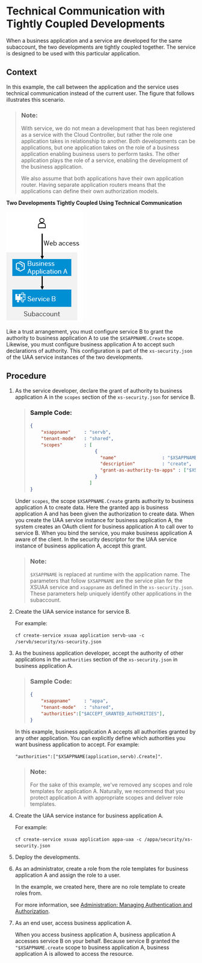 <!-- loio92d82380f45a45c4b157f92a61307da1 -->

# Technical Communication with Tightly Coupled Developments

When a business application and a service are developed for the same subaccount, the two developments are tightly coupled together. The service is designed to be used with this particular application.



<a name="loio92d82380f45a45c4b157f92a61307da1__context_gjb_5nb_4fb"/>

## Context

In this example, the call between the application and the service uses technical communication instead of the current user. The figure that follows illustrates this scenario.

> ### Note:  
> With service, we do not mean a development that has been registered as a service with the Cloud Controller, but rather the role one application takes in relationship to another. Both developments can be applications, but one application takes on the role of a business application enabling business users to perform tasks. The other application plays the role of a service, enabling the development of the business application.
> 
> We also assume that both applications have their own application router. Having separate application routers means that the applications can define their own authorization models.

  
  
**Two Developments Tightly Coupled Using Technical Communication**

![](images/app_plan_technical_user_pptx_1ded4e5.png "Two Developments Tightly Coupled Using Technical Communication")

Like a trust arrangement, you must configure service B to grant the authority to business application A to use the `$XSAPPNAME.Create` scope. Likewise, you must configure business application A to accept such declarations of authority. This configuration is part of the `xs-security.json` of the UAA service instances of the two developments.



<a name="loio92d82380f45a45c4b157f92a61307da1__steps_p4k_vnb_4fb"/>

## Procedure

1.  As the service developer, declare the grant of authority to business application A in the `scopes` section of the `xs-security.json` for service B.

    > ### Sample Code:  
    > ```json
    > {
    >     "xsappname"     : "servb",
    >     "tenant-mode"   : "shared",
    >     "scopes"        : [
    >                         {
    >                           "name"                 : "$XSAPPNAME.Create",
    >                           "description"          : "create",
    >                           "grant-as-authority-to-apps" : ["$XSAPPNAME(application,appa)"]
    >                         }
    >                       ]
    > }
    > ```

    Under `scopes`, the scope `$XSAPPNAME.Create` grants authority to business application A to create data. Here the granted app is business application A and has been given the authorization to create data. When you create the UAA service instance for business application A, the system creates an OAuth client for business application A to call over to service B. When you bind the service, you make business application A aware of the client. In the security descriptor for the UAA service instance of business application A, accept this grant.

    > ### Note:  
    > `$XSAPPNAME` is replaced at runtime with the application name. The parameters that follow `$XSAPPNAME` are the service plan for the XSUAA service and `xsappname` as defined in the `xs-security.json`. These parameters help uniquely identify other applications in the subaccount.

2.  Create the UAA service instance for service B.

    For example:

    `cf create-service xsuaa application servb-uaa -c /servb/security/xs-security.json`

3.  As the business application developer, accept the authority of other applications in the `authorities` section of the `xs-security.json` in business application A.

    > ### Sample Code:  
    > ```json
    > {
    >     "xsappname"     : "appa",
    >     "tenant-mode"   : "shared",
    >     "authorities":["$ACCEPT_GRANTED_AUTHORITIES"],
    > }
    > ```

    In this example, business application A accepts all authorities granted by any other application. You can explicitly define which authorities you want business application to accept. For example:

    `"authorities":["$XSAPPNAME(application,servb).Create]"`.

    > ### Note:  
    > For the sake of this example, we've removed any scopes and role templates for application A. Naturally, we recommend that you protect application A with appropriate scopes and deliver role templates.

4.  Create the UAA service instance for business application A.

    For example:

    `cf create-service xsuaa application appa-uaa -c /appa/security/xs-security.json`

5.  Deploy the developments.

6.  As an adminístrator, create a role from the role templates for business application A and assign the role to a user.

    In the example, we created here, there are no role template to create roles from.

    For more information, see [Administration: Managing Authentication and Authorization](https://help.sap.com/viewer/65de2977205c403bbc107264b8eccf4b/Cloud/en-US/1ff47b2d980e43a6b2ce294352333708.html).

7.  As an end user, access business application A.

    When you access business application A, business application A accesses service B on your behalf. Because service B granted the `"$XSAPPNAME.create` scope to business application A, business application A is allowed to access the resource.


